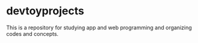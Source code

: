 # devtoyprojects
This is a repository for studying app and web programming and organizing codes and concepts.
